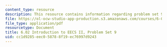 ```yaml
---
content_type: resource
description: This resource contains information regarding problem set 9.
file: https://ol-ocw-studio-app-production.s3.amazonaws.com/courses/6-02-introduction-to-eecs-ii-digital-communication-systems-fall-2012/cc1d9285eec058788f19ec76997d9243_MIT6_02F12_ps9.pdf
file_type: application/pdf
resourcetype: Document
title: 6.02 Introduction to EECS II, Problem Set 9
uid: cc1d9285-eec0-5878-8f19-ec76997d9243
---
```

